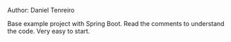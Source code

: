 Author: Daniel Tenreiro

Base example project with Spring Boot. Read the comments to understand the code. Very easy to start.
